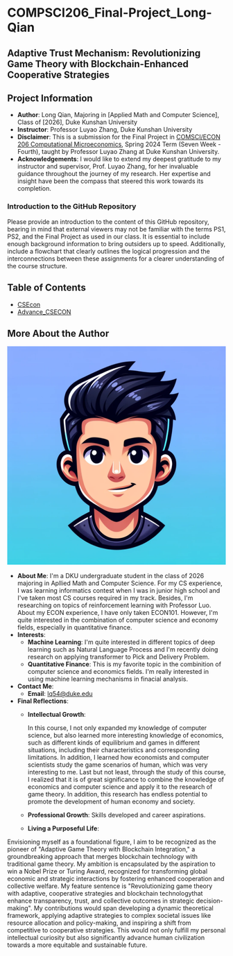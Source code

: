 # COMPSCI206_Final-Project_Long-Qian

## Adaptive Trust Mechanism: Revolutionizing Game Theory with Blockchain-Enhanced Cooperative Strategies

## Project Information
- **Author**: Long Qian, Majoring in [Applied Math and Computer Science], Class of [2026], Duke Kunshan University
- **Instructor**: Professor Luyao Zhang, Duke Kunshan University
- **Disclaimer**: This is a submission for the Final Project in [COMSCI/ECON 206 Computational Microeconomics](https://ms.pubpub.org/), Spring 2024 Term (Seven Week - Fourth), taught by Professor Luyao Zhang at Duke Kunshan University.
- **Acknowledgements**: I would like to extend my deepest gratitude to my instructor and supervisor, Prof. Luyao Zhang, for her invaluable guidance throughout the journey of my research. Her expertise and insight have been the compass that steered this work towards its completion.

### Introduction to the GitHub Repository

Please provide an introduction to the content of this GitHub repository, bearing in mind that external viewers may not be familiar with the terms PS1, PS2, and the Final Project as used in our class. It is essential to include enough background information to bring outsiders up to speed. Additionally, include a flowchart that clearly outlines the logical progression and the interconnections between these assignments for a clearer understanding of the course structure.

## Table of Contents
- [CSEcon](CSEcon)
- [Advance_CSECON](Advance_CSECON)

## More About the Author
![Headshot](images/Headshot.jpg)
- **About Me**: I'm a DKU undergraduate student in the class of 2026 majoring in Apllied Math and Computer Science. For my CS experience, I was learning informatics contest when I was in junior high school and I've taken most CS courses required in my track. Besides, I'm researching on topics of reinforcement learning with Professor Luo. About my ECON experience, I have only taken ECON101. However, I'm quite interested in the combination of computer science and economy fields, especially in quantitative finance.
- **Interests**:
   - **Machine Learning**: I'm quite interested in different topics of deep learning such as Natural Language Process and I'm recently doing research on applying transformer to Pick and Delivery Problem.
   - **Quantitative Finance**: This is my favorite topic in the combinition of computer science and economics fields. I'm really interested in using machine learning mechanisms in finacial analysis.
- **Contact Me**:
   - **Email**: lq54@duke.edu
- **Final Reflections**: 
  - **Intellectual Growth**:

    In this course, I not only expanded my knowledge of computer science, but also learned more interesting knowledge of economics, such as different kinds of equilibrium and games in different situations, including their characteristics and corresponding limitations.  In addition, I learned how economists and computer scientists study the game scenarios of human, which was very interesting to me.  Last but not least, through the study of this course, I realized that it is of great significance to combine the knowledge of economics and computer science and apply it to the research of game theory.  In addition, this research has endless potential to promote the development of human economy and society.
  - **Professional Growth**: Skills developed and career aspirations.
  - **Living a Purposeful Life**:

Envisioning myself as a foundational figure, I aim to be recognized as the pioneer of "Adaptive Game Theory with Blockchain Integration," a groundbreaking approach that merges blockchain technology with traditional game theory. My ambition is encapsulated by the aspiration to win a Nobel Prize or Turing Award, recognized for transforming global economic and strategic interactions by fostering enhanced cooperation and collective welfare. My feature sentence is "Revolutionizing game theory with adaptive, cooperative strategies and blockchain technologythat enhance transparency, trust, and collective outcomes in strategic decision-making". My contributions would span developing a dynamic theoretical framework, applying adaptive strategies to complex societal issues like resource allocation and policy-making, and inspiring a shift from competitive to cooperative strategies. This would not only fulfill my personal intellectual curiosity but also significantly advance human civilization towards a more equitable and sustainable future.
